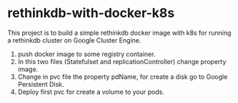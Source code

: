 # rethinkdb-with-docker-k8s
This project is to build a simple rethinkdb docker image with k8s for running a rethinkdb cluster on Google Cluster Engine.

1. push docker image to some registry container.
2. In this two files (Statefulset and replicationController) change property image.
3. Change in pvc file the property pdName, for create a disk go to Google Persistent Disk.
4. Deploy first pvc for create a volume to your pods.
